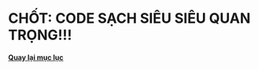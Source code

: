 # CHỐT: CODE SẠCH SIÊU SIÊU QUAN TRỌNG!!!

#### [Quay lại mục lục](https://github.com/jenniferdo2211/Clean-Code-Summary/tree/master/B%E1%BA%A3n%20ti%E1%BA%BFng%20Vi%E1%BB%87t)